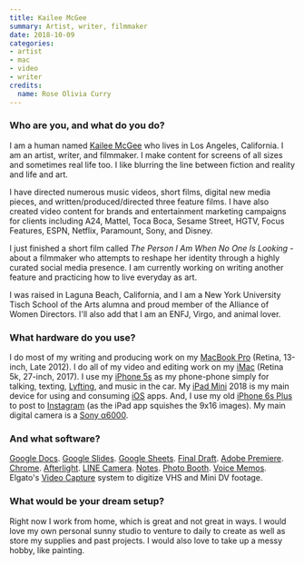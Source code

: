 ```yaml
---
title: Kailee McGee
summary: Artist, writer, filmmaker 
date: 2018-10-09
categories:
- artist 
- mac
- video
- writer
credits:
  name: Rose Olivia Curry
---
```


### Who are you, and what do you do?

I am a human named [Kailee McGee](http://www.kaileemcgee.com/ "Kailee's website.") who lives in Los Angeles, California. I am an artist, writer, and filmmaker. I make content for screens of all sizes and sometimes real life too. I like blurring the line between fiction and reality and life and art.

I have directed numerous music videos, short films, digital new media pieces, and written/produced/directed three feature films. I have also created video content for brands and entertainment marketing campaigns for clients including A24, Mattel, Toca Boca, Sesame Street, HGTV, Focus Features, ESPN, Netflix, Paramount, Sony, and Disney.

I just finished a short film called _The Person I Am When No One Is Looking_ - about a filmmaker who attempts to reshape her identity through a highly curated social media presence. I am currently working on writing another feature and practicing how to live everyday as art.

I was raised in Laguna Beach, California, and I am a New York University Tisch School of the Arts alumna and proud member of the Alliance of Women Directors. I'll also add that I am an ENFJ, Virgo, and animal lover.

### What hardware do you use?

I do most of my writing and producing work on my [MacBook Pro][macbook-pro] (Retina, 13-inch, Late 2012). I do all of my video and editing work on my [iMac][] (Retina 5k, 27-inch, 2017). I use my [iPhone 5s][iphone-5s] as my phone-phone simply for talking, texting, [Lyfting][lyft-ios], and music in the car. My [iPad Mini][ipad-mini] 2018 is my main device for using and consuming [iOS][] apps. And, I use my old [iPhone 6s Plus][iphone-6s-plus] to post to [Instagram][] (as the iPad app squishes the 9x16 images). My main digital camera is a [Sony α6000][a6000].

### And what software?

[Google Docs][google-docs]. [Google Slides][google-slides]. [Google Sheets][google-sheets]. [Final Draft][final-draft]. [Adobe Premiere][premiere]. [Chrome][]. [Afterlight][afterlight-ios]. [LINE Camera][line-camera-ios]. [Notes][]. [Photo Booth][photo-booth]. [Voice Memos][voice-memos-ios]. Elgato's [Video Capture][video-capture] system to digitize VHS and Mini DV footage.

### What would be your dream setup?

Right now I work from home, which is great and not great in ways. I would love my own personal sunny studio to venture to daily to create as well as store my supplies and past projects. I would also love to take up a messy hobby, like painting.

[a6000]: https://en.wikipedia.org/wiki/Sony_%CE%B16000 "A 24.3 megapixel mirrorless camera."
[afterlight-ios]: https://en.wikipedia.org/wiki/Afterlight "A photo editing app."
[chrome]: https://www.google.com/intl/en/chrome/ "A WebKit-based browser, where each tab runs in its own thread."
[final-draft]: https://store.finaldraft.com/final-draft-10.html "Popular screenwriting software."
[google-docs]: https://en.wikipedia.org/wiki/Google_Docs "A web-based office suite."
[google-sheets]: https://www.google.com/sheets/about/ "Online spreadsheet software."
[google-slides]: https://www.google.com/slides/about/ "Web-based presentation software."
[imac]: https://www.apple.com/imac-24/ "An all-in-one computer."
[instagram]: https://www.instagram.com/ "A photo sharing service."
[ios]: https://www.apple.com/ios/ios-16/ "A mobile operating system."
[ipad-mini]: https://www.apple.com/ipad-mini/ "A 7.9 inch tablet device."
[iphone-5s]: https://en.wikipedia.org/wiki/IPhone_5S "A smartphone."
[iphone-6s-plus]: https://en.wikipedia.org/wiki/IPhone_6s_Plus "A large smartphone."
[line-camera-ios]: https://apps.apple.com/us/app/line-camera-photo-editor/id516561342 "A photo editing app."
[lyft-ios]: https://apps.apple.com/us/app/lyft-taxi-bus-app-alternative/id529379082 "An app for requesting a car ride."
[macbook-pro]: https://www.apple.com/macbook-pro/ "A laptop."
[notes]: https://en.wikipedia.org/wiki/Notes_(Apple) "A note-taking application included with Mac OS X."
[photo-booth]: https://en.wikipedia.org/wiki/Photo_Booth "Software to take photos using the built-in camera of recent Macs."
[premiere]: https://www.adobe.com/products/premiere.html "A video editing suite."
[video-capture]: https://www.elgato.com/us/en/p/video-capture "A dongle for capturing analog video."
[voice-memos-ios]: https://en.wikipedia.org/wiki/IPhone_OS_3#Voice_Memos "An app for recording voice memos."
